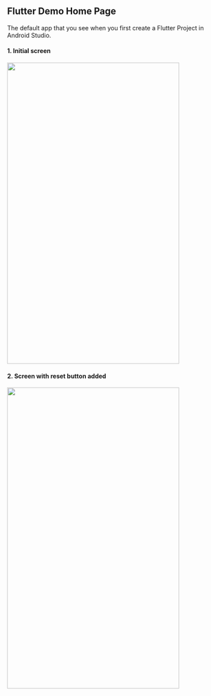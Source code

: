 ## Flutter Demo Home Page 

The default app that you see when you first create a Flutter Project in Android Studio.

#### 1. Initial screen
<img src="https://github.com/learntosurf/FlutterDemo/assets/127649791/aacd9e28-abda-42e0-bdba-744fb62aae28.png" width="400" height="700"/>

#### 2. Screen with reset button added
<img src="https://github.com/learntosurf/FlutterDemo/assets/127649791/74d3d68c-5297-4359-9882-04747f1a7d3e.png" width="400" height="700"/>
